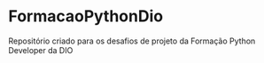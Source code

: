 # FormacaoPythonDio

Repositório criado para os desafios de projeto da Formação Python Developer da DIO
